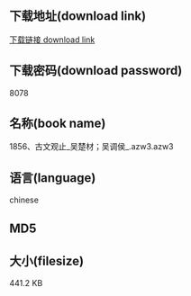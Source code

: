 ## 下载地址(download link)
[下载链接 download link](https://tutu365.netlify.app/?s=1856%E3%80%81%E5%8F%A4%E6%96%87%E8%A7%82%E6%AD%A2_%E5%90%B4%E6%A5%9A%E6%9D%90%EF%BC%9B%E5%90%B4%E8%B0%83%E4%BE%AF_.azw3)

## 下载密码(download password)
8078

## 名称(book name)
1856、古文观止_吴楚材；吴调侯_.azw3.azw3

## 语言(language)
chinese

## MD5


## 大小(filesize)
441.2 KB
